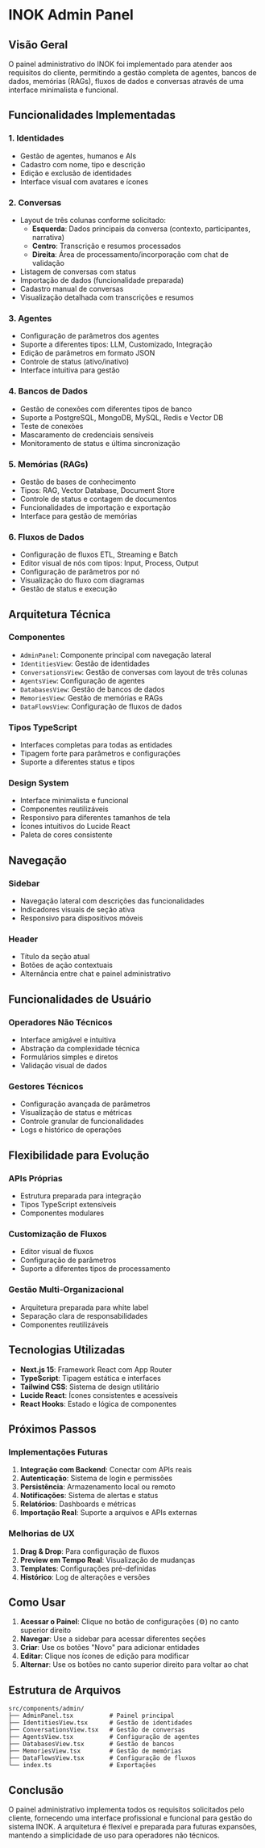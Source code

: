 # INOK Admin Panel

## Visão Geral

O painel administrativo do INOK foi implementado para atender aos requisitos do cliente, permitindo a gestão completa de agentes, bancos de dados, memórias (RAGs), fluxos de dados e conversas através de uma interface minimalista e funcional.

## Funcionalidades Implementadas

### 1. **Identidades** 
- Gestão de agentes, humanos e AIs
- Cadastro com nome, tipo e descrição
- Edição e exclusão de identidades
- Interface visual com avatares e ícones

### 2. **Conversas**
- Layout de três colunas conforme solicitado:
  - **Esquerda**: Dados principais da conversa (contexto, participantes, narrativa)
  - **Centro**: Transcrição e resumos processados
  - **Direita**: Área de processamento/incorporação com chat de validação
- Listagem de conversas com status
- Importação de dados (funcionalidade preparada)
- Cadastro manual de conversas
- Visualização detalhada com transcrições e resumos

### 3. **Agentes**
- Configuração de parâmetros dos agentes
- Suporte a diferentes tipos: LLM, Customizado, Integração
- Edição de parâmetros em formato JSON
- Controle de status (ativo/inativo)
- Interface intuitiva para gestão

### 4. **Bancos de Dados**
- Gestão de conexões com diferentes tipos de banco
- Suporte a PostgreSQL, MongoDB, MySQL, Redis e Vector DB
- Teste de conexões
- Mascaramento de credenciais sensíveis
- Monitoramento de status e última sincronização

### 5. **Memórias (RAGs)**
- Gestão de bases de conhecimento
- Tipos: RAG, Vector Database, Document Store
- Controle de status e contagem de documentos
- Funcionalidades de importação e exportação
- Interface para gestão de memórias

### 6. **Fluxos de Dados**
- Configuração de fluxos ETL, Streaming e Batch
- Editor visual de nós com tipos: Input, Process, Output
- Configuração de parâmetros por nó
- Visualização do fluxo com diagramas
- Gestão de status e execução

## Arquitetura Técnica

### Componentes
- `AdminPanel`: Componente principal com navegação lateral
- `IdentitiesView`: Gestão de identidades
- `ConversationsView`: Gestão de conversas com layout de três colunas
- `AgentsView`: Configuração de agentes
- `DatabasesView`: Gestão de bancos de dados
- `MemoriesView`: Gestão de memórias e RAGs
- `DataFlowsView`: Configuração de fluxos de dados

### Tipos TypeScript
- Interfaces completas para todas as entidades
- Tipagem forte para parâmetros e configurações
- Suporte a diferentes status e tipos

### Design System
- Interface minimalista e funcional
- Componentes reutilizáveis
- Responsivo para diferentes tamanhos de tela
- Ícones intuitivos do Lucide React
- Paleta de cores consistente

## Navegação

### Sidebar
- Navegação lateral com descrições das funcionalidades
- Indicadores visuais de seção ativa
- Responsivo para dispositivos móveis

### Header
- Título da seção atual
- Botões de ação contextuais
- Alternância entre chat e painel administrativo

## Funcionalidades de Usuário

### Operadores Não Técnicos
- Interface amigável e intuitiva
- Abstração da complexidade técnica
- Formulários simples e diretos
- Validação visual de dados

### Gestores Técnicos
- Configuração avançada de parâmetros
- Visualização de status e métricas
- Controle granular de funcionalidades
- Logs e histórico de operações

## Flexibilidade para Evolução

### APIs Próprias
- Estrutura preparada para integração
- Tipos TypeScript extensíveis
- Componentes modulares

### Customização de Fluxos
- Editor visual de fluxos
- Configuração de parâmetros
- Suporte a diferentes tipos de processamento

### Gestão Multi-Organizacional
- Arquitetura preparada para white label
- Separação clara de responsabilidades
- Componentes reutilizáveis

## Tecnologias Utilizadas

- **Next.js 15**: Framework React com App Router
- **TypeScript**: Tipagem estática e interfaces
- **Tailwind CSS**: Sistema de design utilitário
- **Lucide React**: Ícones consistentes e acessíveis
- **React Hooks**: Estado e lógica de componentes

## Próximos Passos

### Implementações Futuras
1. **Integração com Backend**: Conectar com APIs reais
2. **Autenticação**: Sistema de login e permissões
3. **Persistência**: Armazenamento local ou remoto
4. **Notificações**: Sistema de alertas e status
5. **Relatórios**: Dashboards e métricas
6. **Importação Real**: Suporte a arquivos e APIs externas

### Melhorias de UX
1. **Drag & Drop**: Para configuração de fluxos
2. **Preview em Tempo Real**: Visualização de mudanças
3. **Templates**: Configurações pré-definidas
4. **Histórico**: Log de alterações e versões

## Como Usar

1. **Acessar o Painel**: Clique no botão de configurações (⚙️) no canto superior direito
2. **Navegar**: Use a sidebar para acessar diferentes seções
3. **Criar**: Use os botões "Novo" para adicionar entidades
4. **Editar**: Clique nos ícones de edição para modificar
5. **Alternar**: Use os botões no canto superior direito para voltar ao chat

## Estrutura de Arquivos

```
src/components/admin/
├── AdminPanel.tsx          # Painel principal
├── IdentitiesView.tsx      # Gestão de identidades
├── ConversationsView.tsx   # Gestão de conversas
├── AgentsView.tsx          # Configuração de agentes
├── DatabasesView.tsx       # Gestão de bancos
├── MemoriesView.tsx        # Gestão de memórias
├── DataFlowsView.tsx       # Configuração de fluxos
└── index.ts                # Exportações
```

## Conclusão

O painel administrativo implementa todos os requisitos solicitados pelo cliente, fornecendo uma interface profissional e funcional para gestão do sistema INOK. A arquitetura é flexível e preparada para futuras expansões, mantendo a simplicidade de uso para operadores não técnicos.
